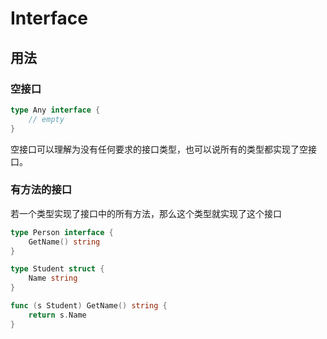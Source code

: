 # Interface 
## 用法

### 空接口
```go
type Any interface {
    // empty
}
```

空接口可以理解为没有任何要求的接口类型，也可以说所有的类型都实现了空接口。

### 有方法的接口
若一个类型实现了接口中的所有方法，那么这个类型就实现了这个接口

```go
type Person interface {
    GetName() string
}

type Student struct {
    Name string
}

func (s Student) GetName() string {
    return s.Name
}
```
